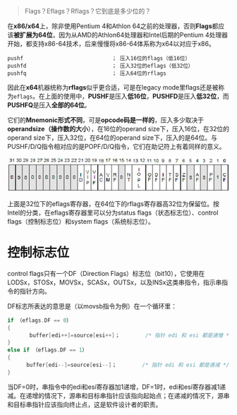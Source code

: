 
> Flags？Eflags？Rflags？它到底是多少位的？

在**x86/x64**上，除非使用Pentium 4和Athlon 64之前的处理器，否则**Flags**都应该**被扩展为64位**，因为从AMD的Athlon64处理器和Intel后期的Pentium 4处理器开始，都支持x86\-64技术，后来慢慢将x86\-64体系称为x64以对应于x86。

```assembly
pushf                            ； 压入16位的flags（低16位）
pushfd                           ； 压入32位的eflags（低32位）
pushfq                           ； 压入64位的rflags
```

因此在**x64**机器统称为**rflags**似乎更合适，可是在legacy mode里flags还是被称为`eflags`。在上面的使用中，**PUSHF**是压入**低16位**，**PUSHFD**是压入**低32位**，而**PUSHFQ**是压入**全部的64位**。

它们的**Mnemonic形式不同**，可是**opcode码是一样的**，压入多少取决于**operandsize（操作数的大小**），在16位的operand size下，压入16位，在32位的operand size下，压入32位，在64位的operand size下，压入的是64位。与PUSHF/D/Q指令相对应的是POPF/D/Q指令，它们在助记符上有着同样的意义。

![config](./images/1.png)

上面是32位下的eflags寄存器，在64位下的rflags寄存器高32位为保留位。按Intel的分类，在eflags寄存器里可以分为status flags（状态标志位）、control flags（控制标志位）和system flags（系统标志位）。

# 控制标志位

control flags只有一个DF（Direction Flags）标志位（bit10），它使用在LODSx，STOSx，MOVSx，SCASx，OUTSx，以及INSx这类串指令，指示串指令的指针方向。

DF标志所表达的意思是（以movsb指令为例）在一个循环里：

```cpp
if （eflags.DF == 0）
{
       buffer[edi++]=source[esi++]；        /* 指针 edi 和 esi 都是递增 */
}
else if （eflags.DF == 1）
{
      buffer[edi--]=source[esi--]；        /* 指针 edi 和 esi 都是递减 */
}
```

当DF=0时，串指令中的edi和esi寄存器加1递增，DF=1时，edi和esi寄存器减1递减。在递增的情况下，源串和目标串指针应该指向起始点；在递减的情况下，源串和目标串指针应该指向终止点，这是软件设计者的职责。
